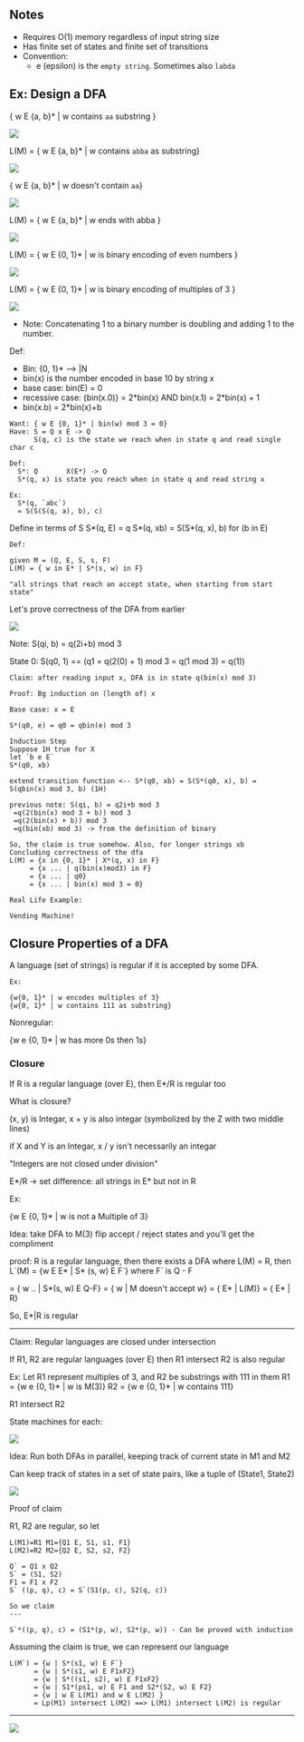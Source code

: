 ## Notes

* Requires O(1) memory regardless of input string size
* Has finite set of states and finite set of transitions
* Convention:
  * e (epsilon) is the `empty string`. Sometimes also `labda`




## Ex: Design a DFA
{ w E {a, b}* | w contains `aa` substring }

![](https://i.imgur.com/GibeNuy.png)

L(M) = { w E {a, b}* | w contains `abba` as substring}

![](https://i.imgur.com/TfaiZBn.png)

{ w E {a, b}* |  w doesn't contain `aa`}

![](https://i.imgur.com/qfqr8v2.png)

L(M) = { w E {a, b}* | w ends with abba }

![](https://i.imgur.com/9Xp9zlu.png)

L(M) = { w E {0, 1}* | w is binary encoding of even numbers }

![](https://i.imgur.com/c1Ohlrr.png)

L(M) = { w E {0, 1}* | w is binary encoding of multiples of 3 }

![](https://i.imgur.com/CxpuY0l.png)

* Note: Concatenating 1 to a binary number is doubling and adding 1 to the number.

Def:
  * Bin: {0, 1}* --> |N
  * bin(x) is the number encoded in base 10 by string x
  * base case: bin(E) = 0
  * recessive case: {bin(x.0)} = 2\*bin(x) AND bin(x.1) = 2\*bin(x) + 1
  * bin(x.b) = 2\*bin(x)+b
```
Want: { w E {0, 1}* | bin(w) mod 3 = 0}
Have: S = Q x E -> Q
      S(q, c) is the state we reach when in state q and read single char c
```
```
Def:
  S*: Q       X(E*) -> Q
  S*(q, x) is state you reach when in state q and read string x

Ex:
  S*(q, `abc`)
  = S(S(S(q, a), b), c)
```

Define in terms of S
S*(q, E) = q
S*(q, xb) = S(S*(q, x), b) for (b in E)


```
Def:

given M = (Q, E, S, s, F)
L(M) = { w in E* | S*(s, w) in F}

"all strings that reach an accept state, when starting from start state"
```

Let's prove correctness of the DFA from earlier

![](https://i.imgur.com/CxpuY0l.png)

Note: S(qi, b) = q(2i+b) mod 3

State 0: S(q0, 1) == (q1 = q(2(0) + 1) mod 3 = q(1 mod 3) = q(1))

```
Claim: after reading input x, DFA is in state q(bin(x) mod 3)

Proof: Bg induction on (length of) x

Base case: x = E

S*(q0, e) = q0 = qbin(e) mod 3

Induction Step
Suppose 1H true for X
let `b e E`
S*(q0, xb)

extend transition function <-- S*(q0, xb) = S(S*(q0, x), b) = S(qbin(x) mod 3, b) (1H)

previous note: S(qi, b) = q2i+b mod 3
 =q(2(bin(x) mod 3 + b)) mod 3
 =q(2(bin(x) + b)) mod 3
 =q(bin(xb) mod 3) -> from the definition of binary

So, the claim is true somehow. Also, for longer strings xb
Concluding correctness of the dfa
L(M) = {x in {0, 1}* | X*(q, x) in F}
     = {x ... | q(bin(x)mod3) in F}
     = {x ... | q0}
     = {x ... | bin(x) mod 3 = 0}
```

```
Real Life Example:

Vending Machine!
```

## Closure Properties of a DFA

A language (set of strings) is regular if it is accepted by some DFA.

```
Ex:

{w{0, 1}* | w encodes multiples of 3}
{w{0, 1}* | w contains 111 as substring}
```

Nonregular:

{w e {0, 1}* | w has more 0s then 1s}

### Closure

If R is a regular language (over E), then E*/R is regular too

What is closure?

(x, y) is Integar, x + y is also integar (symbolized by the Z with two middle lines)

if X and Y is an Integar, x / y isn't necessarily an integar

"Integers are not closed under division"

E*/R -> set difference: all strings in E* but not in R

Ex:

{w E {0, 1}* | w is not a Multiple of 3}

Idea: take DFA to M(3) flip accept / reject states and you'll get the compliment

proof: R is a regular language, then there exists a DFA where L(M) = R, then L\`(M) = {w E E* | S* (s, w) E F\`} where F` is Q - F

= { w .. | S*(s, w) E Q-F}
= { w | M doesn't accept w}
= { E* | L(M)}
= { E* | R}

So, E*|R is regular

----
Claim: Regular languages are closed under intersection

If R1, R2 are regular languages (over E)
then R1 intersect R2 is also regular

Ex: Let R1 represent multiples of 3, and R2 be substrings with 111 in them
R1 = {w e {0, 1}* | w is M(3)}
R2 = {w e {0, 1}* | w contains 111}

R1 intersect R2

State machines for each:

![](https://i.imgur.com/WSCSgTx.pngv)

Idea: Run both DFAs in parallel, keeping track of current state in M1 and M2

Can keep track of states in a set of state pairs, like a tuple of (State1, State2)

![](https://i.imgur.com/vDGvLPu_d.jpg?maxwidth=1024)

Proof of claim

R1, R2 are regular, so let
```
L(M1)=R1 M1={Q1 E, S1, s1, F1}
L(M2)=R2 M2={Q2 E, S2, s2, F2}

Q` = Q1 x Q2
S` = (S1, S2)
F1 = F1 x F2
S` ((p, q), c) = S`(S1(p, c), S2(q, c))

So we claim
---

S`*((p, q), c) = (S1*(p, w), S2*(p, w)) - Can be proved with induction
```

Assuming the claim is true, we can represent our language
```
L(M`) = {w | S*(s1, w) E F`}
      = {w | S*(s1, w) E F1xF2}
      = {w | S*((s1, s2), w) E F1xF2}
      = {w | S1*(ps1, w) E F1 and S2*(S2, w) E F2}
      = {w | w E L(M1) and w E L(M2) }
      = Lp(M1) intersect L(M2) ==> L(M1) intersect L(M2) is regular
```

------

![](https://i.imgur.com/l1BstTS_d.jpg?maxwidth=1024)
